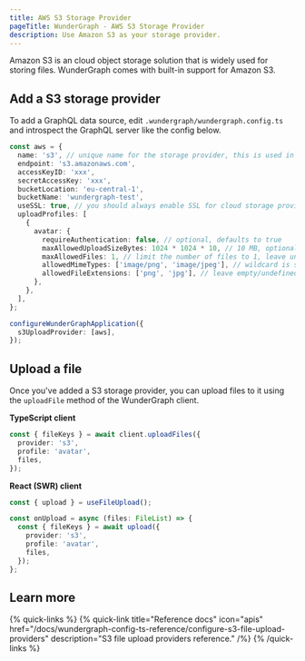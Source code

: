 ```yaml
---
title: AWS S3 Storage Provider
pageTitle: WunderGraph - AWS S3 Storage Provider
description: Use Amazon S3 as your storage provider.
---
```


Amazon S3 is an cloud object storage solution that is widely used for storing files.
WunderGraph comes with built-in support for Amazon S3.

## Add a S3 storage provider

To add a GraphQL data source, edit `.wundergraph/wundergraph.config.ts` and introspect the GraphQL server like the config below.

```typescript
const aws = {
  name: 's3', // unique name for the storage provider, this is used in the client.
  endpoint: 's3.amazonaws.com',
  accessKeyID: 'xxx',
  secretAccessKey: 'xxx',
  bucketLocation: 'eu-central-1',
  bucketName: 'wundergraph-test',
  useSSL: true, // you should always enable SSL for cloud storage providers!
  uploadProfiles: [
    {
      avatar: {
        requireAuthentication: false, // optional, defaults to true
        maxAllowedUploadSizeBytes: 1024 * 1024 * 10, // 10 MB, optional, defaults to 25 MB
        maxAllowedFiles: 1, // limit the number of files to 1, leave undefined for unlimited files
        allowedMimeTypes: ['image/png', 'image/jpeg'], // wildcard is supported, e.g. 'image/*', leave empty/undefined to allow all
        allowedFileExtensions: ['png', 'jpg'], // leave empty/undefined to allow all
      },
    },
  ],
};

configureWunderGraphApplication({
  s3UploadProvider: [aws],
});
```

## Upload a file

Once you've added a S3 storage provider, you can upload files to it using the `uploadFile` method of the WunderGraph client.

**TypeScript client**

```typescript
const { fileKeys } = await client.uploadFiles({
  provider: 's3',
  profile: 'avatar',
  files,
});
```

**React (SWR) client**

```typescript
const { upload } = useFileUpload();

const onUpload = async (files: FileList) => {
  const { fileKeys } = await upload({
    provider: 's3',
    profile: 'avatar',
    files,
  });
};
```

## Learn more

{% quick-links %}
{% quick-link title="Reference docs" icon="apis" href="/docs/wundergraph-config-ts-reference/configure-s3-file-upload-providers" description="S3 file upload providers reference." /%}
{% /quick-links %}
